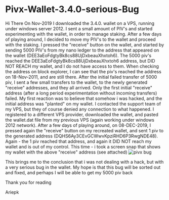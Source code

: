 # Pivx-Wallet-3.4.0-serious-Bug
Hi There
On Nov-2019 I downloaded the 3.4.0. wallet on a VPS, running under windows server 2012. I sent a small amount of PIV's and started experimenting with the wallet, in order to  manage staking. After a few days of playing around, I decided to move my PIV's to the wallet and proceed with the staking.
I pressed the "receive" button on the wallet, and started by sending 5000 PIV's from my nano ledger to the address that appeared on the wallet (DEE3aEoFdgtyBk8cs88UjDxbeauXhxtoh6). The 5000 piv's reached the DEE3aEoFdgtyBk8cs88UjDxbeauXhxtoh6 address, but DID NOT REACH my wallet, and I do not have access to them. When checking the address on block explorer, I can see that the piv's reached the address on 18-Nov-2011, and are still there.
After the initial failed transfer of 5000 piv, I sent a few small transfers to the wallet, to the newly generated "receive" addresses, and they all arrived. Only the first initial "receive" address (after a long period experimentation without  incoming transfers) failed.
My first reaction was to believe that somehow i was hacked, and the initial address was "planted" on my wallet. I contacted the support team of my VPS, but they of course denied any connection to  what happened.
I registered to a different VPS provider, downloaded the wallet, and pasted the wallet.dat file from my previous VPS (again working under windows 2012 network). After a few days of playing around, on 08-DEC-2019, I pressed again the "receive" button on my recreated wallet, and sent 1 piv to the generated address (DQHS6Ay3CEvGCWwvKpziRHD6P3RwgNDE48). Again - the 1 piv reached that address, and again it DID NOT reach my wallet and is out of my control. This time - i took a screen snap that shows my wallet with the above "receive" address (see attached)
![pivx bug](https://user-images.githubusercontent.com/58696722/70450213-02afe380-1aac-11ea-9e2e-4d40c815a46b.JPG)

This brings me to the conclusion that i was not dealing with a hack, but with a very serious bug in the wallet.
My hope is that this bug will be sorted out and fixed, and perhaps I will be able to get my 5000 piv back

Thank you for reading

Ariepk

